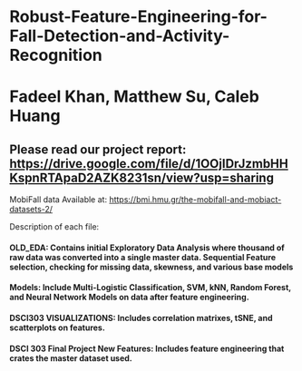 # Robust-Feature-Engineering-for-Fall-Detection-and-Activity-Recognition
# Fadeel Khan, Matthew Su, Caleb Huang

## Please read our project report: https://drive.google.com/file/d/1OOjIDrJzmbHHKspnRTApaD2AZK8231sn/view?usp=sharing

MobiFall data Available at: https://bmi.hmu.gr/the-mobifall-and-mobiact-datasets-2/


Description of each file: 

#### OLD_EDA: Contains initial Exploratory Data Analysis where thousand of raw data was converted into a single master data. Sequential Feature selection, checking for missing data, skewness, and various base models

#### Models: Include Multi-Logistic Classification, SVM, kNN, Random Forest, and Neural Network Models on data after feature engineering. 

#### DSCI303 VISUALIZATIONS: Includes correlation matrixes, tSNE, and scatterplots on features. 

#### DSCI 303 Final Project New Features: Includes feature engineering that crates the master dataset used. 
